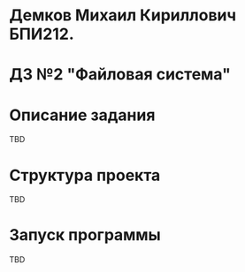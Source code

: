 # Демков Михаил Кириллович БПИ212.
# ДЗ №2 "Файловая система"
# Описание задания
TBD
# Структура проекта
TBD
# Запуск программы
TBD

